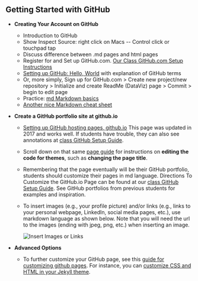 ## Getting Started with GitHub 
- **Creating Your Account on GitHub**
  -   Introduction to GitHub
  -   Show Inspect Source: right click on Macs -- Control click or touchpad tap
  -   Discuss difference between .md pages and html pages
  -   Register for and Set up GitHub.com. [Our Class GitHub.com Setup Instructions](https://github.com/HaiyanJia-Lehigh/DataVisualization/blob/master/GitHubSetUp.md)
  -   [Setting up GitHub: Hello, World](https://guides.github.com/activities/hello-world/) with explanation of GitHub terms
  -   Or, more simply, Sign up for GitHub.com > Create new project/new repository > Initialize and create ReadMe (DataViz) page > Commit > begin to edit page
  -   Practice: [md Markdown basics](https://help.github.com/articles/basic-writing-and-formatting-syntax/)
  -   [Another nice Markdown cheat sheet](http://assemble.io/docs/Cheatsheet-Markdown.html)

  
- **Create a GitHub portfolio site at github.io**
  - [Setting up GitHub hosting pages, github.io](https://guides.github.com/features/pages/) This page was updated in 2017 and works well. If students have trouble, they can also see annotations at [class GitHub Setup Guide](https://github.com/HaiyanJia-Lehigh/DataVisualization/blob/master/GitHubSetUp.md).
  - Scroll down on that same [page guide](https://guides.github.com/features/pages/) for instructions on **editing the code for themes**, such as **changing the page title**.
  - Remembering that the page eventually will be their GitHub portfolio, students should customize their pages in md language. Directions To Customize the GitHub.io Page can be found at our [class GitHub Setup Guide](https://github.com/HaiyanJia-Lehigh/DataVisualization/blob/master/GitHubSetUp.md). See GitHub portfolios from previous students for examples and inspiration.
  - To insert images (e.g., your profile picture) and/or links (e.g., links to your personal webpage, LinkedIn, social media pages, etc.), use markdown language as shown below. Note that you will need the url to the images (ending with jpeg, png, etc.) when inserting an image.

     ![Insert Images or Links](https://github.com/HaiyanJia-Lehigh/DataVisualization/blob/master/Documents/Insert%20images%20or%20links.png?raw=true)

- **Advanced Options**
  - To further customize your GitHub page, see this [guide for customizing github pages](https://help.github.com/categories/customizing-github-pages/). For instance, you can [customize CSS and HTML in your Jekyll theme](https://help.github.com/articles/customizing-css-and-html-in-your-jekyll-theme/).
